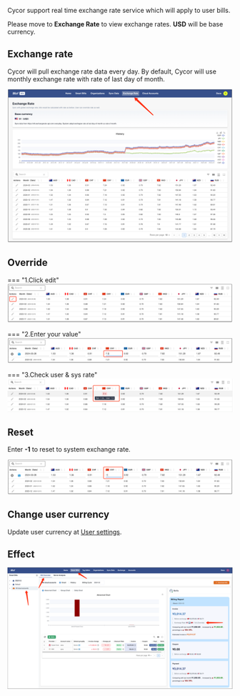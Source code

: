 Cycor support real time exchange rate service which will apply to user bills.

Please move to **Exchange Rate** to view exchange rates. **USD** will be base currency.

## Exchange rate
Cycor will pull exchange rate data every day. By default, Cycor will use monthly exchange rate with rate of last day of month.

![](img/en/overview.png)

## Override
=== "1.Click edit"
    ![](img/en/edit-step-1.png)

=== "2.Enter your value"
    ![](img/en/edit-step-2.png)

=== "3.Check user & sys rate"
    ![](img/en/edit-step-3.png)

## Reset
Enter **-1** to reset to system exchange rate.

![](img/en/recover.png)

## Change user currency
Update user currency at [User settings](../user/index.md).

## Effect

![](img/en/effect.png)
